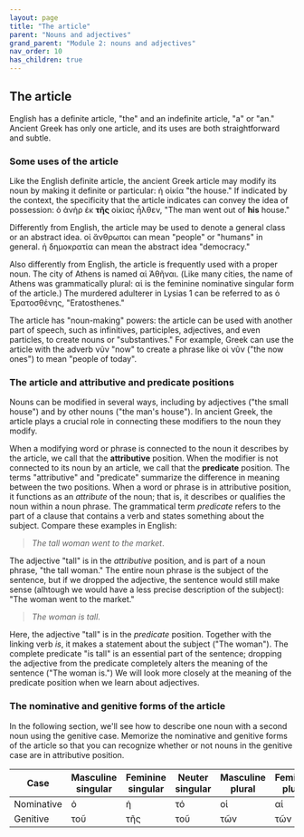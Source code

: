 ```yaml
---
layout: page
title: "The article"
parent: "Nouns and adjectives"
grand_parent: "Module 2: nouns and adjectives"
nav_order: 10
has_children: true
---
```



## The article 

English has a definite article, "the" and an indefinite article, "a" or "an." Ancient Greek has only one article, and its uses are both straightforward and subtle.


### Some uses of the article

Like the English definite article, the ancient Greek article may modify its noun by making it definite or particular: ἡ οἰκία "the house."  If indicated by the context, the specificity that the article indicates can convey the idea of possession: ὁ ἀνὴρ ἐκ **τῆς** οἰκίας ἦλθεν, "The man went out of **his** house." 

Differently from English, the article may be used to denote a general class or an abstract idea. οἱ ἄνθρωποι can mean "people" or "humans" in general.  ἡ δημοκρατία can mean the abstract idea "democracy."

Also differently from English, the article is frequently used with a proper noun. The city of Athens is named αἱ Ἀθῆναι. (Like many cities, the name of Athens was grammatically plural: αἱ is the feminine nominative singular form of the article.)  The murdered adulterer in Lysias 1 can be referred to as ὁ Ἐρατοσθένης,  "Eratosthenes."

The article has "noun-making" powers: the article can be used with another part of speech, such as infinitives, participles, adjectives, and even particles, to create nouns or "substantives." For example, Greek can use the article with the adverb νῦν "now" to create a phrase like οἱ νῦν ("the now ones") to mean "people of today".



### The article and attributive and predicate positions

Nouns can be modified in several ways, including by adjectives ("the small house") and by other nouns ("the man's house"). In ancient Greek, the article plays a crucial role in connecting these modifiers to the noun they modify.

When a modifying word or phrase is connected to the noun it describes by the article, we call that the **attributive** position.  When the modifier is not connected to its noun by an article, we call that the **predicate** position. The terms "attributive" and "predicate" summarize the difference in meaning between the two positions.  When a word or phrase is in attributive position, it functions as an *attribute* of the noun; that is, it describes or qualifies the noun within a noun phrase. The grammatical term *predicate* refers to the part of a clause that contains a verb and states something about the subject.  Compare these examples in English:

> *The tall woman went to the market*. 

The adjective "tall" is in the *attributive* position, and is part of a noun phrase, "the tall woman." The entire noun phrase is the subject of the sentence, but if we dropped the adjective, the sentence would still make sense (alhtough we would have a less precise description of the subject): "The woman went to the market."

> *The woman is tall*. 

Here, the adjective "tall" is in the *predicate* position. Together with the linking verb *is*, it makes a statement about the subject ("The woman").  The complete predicate "is tall" is an essential part of the sentence;  dropping the adjective from the predicate completely alters the meaning of the sentence ("The woman is.")  We will look more closely at the meaning of the predicate position when we learn about adjectives.

### The nominative and genitive forms of the article

In the following section, we'll see how to describe one noun with a second noun using the genitive case.  Memorize the nominative and genitive forms of the article so that you can recognize whether or not nouns in the genitive case are in attributive position.

|   Case  | Masculine singular| Feminine singular | Neuter singular | Masculine plural| Feminine plural | Neuter plural|
| --- | --- | --- | --- | --- | --- | --- |
| Nominative | ὁ | ἡ | τό | οἱ | αἱ | τά |
| Genitive | τοῦ | τῆς | τοῦ | τῶν | τῶν | τῶν |